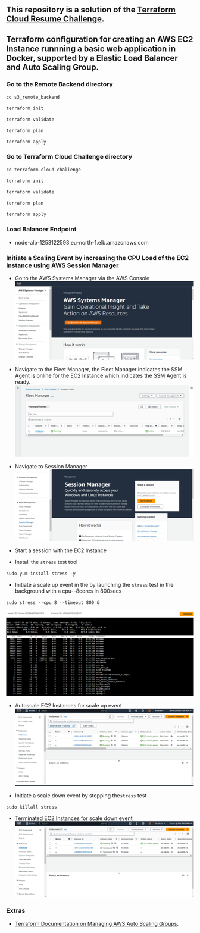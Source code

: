 ## This repository is a solution of the [Terraform Cloud Resume Challenge](https://github.com/cloudresumechallenge/projects/blob/main/projects/aws/terraform.md).

## Terraform configuration for creating an AWS EC2 Instance runnning a basic web application in Docker, supported by a Elastic Load Balancer and Auto Scaling Group.

### Go to the Remote Backend directory
```
cd s3_remote_backend
```

```
terraform init 
```

```
terraform validate
```

```
terraform plan 
```

```
terraform apply
```

### Go to Terraform Cloud Challenge directory 
```
cd terraform-cloud-challenge 
```

```
terraform init 
```

```
terraform validate
```

```
terraform plan
```

```
terraform apply
```


### Load Balancer Endpoint
- node-alb-1253122593.eu-north-1.elb.amazonaws.com


### Initiate a Scaling Event by increasing the CPU Load of the EC2 Instance using AWS Session Manager
- Go to the AWS Systems Manager via the AWS Console
![./terraform-web-app/images/Systems_Manager.png](./terraform-web-app/images/Systems_Manager.png)



- Navigate to the Fleet Manager, the Fleet Manager indicates the SSM Agent is online for the EC2 Instance which indicates the SSM Agent is ready.
![./terraform-web-app/images/Fleet_Manager.png](./terraform-web-app/images/Fleet_Manager.png)



- Navigate to Session Manager
![./terraform-web-app/images/Session_Manager.png](./terraform-web-app/images/Session_Manager.png)



- Start a session with the EC2 Instance



- Install the `stress` test tool
```
sudo yum install stress -y
```



- Initiate a scale up event in the by launching the `stress` test in the background with a cpu--8cores in 800secs
```
sudo stress --cpu 8 --timeout 800 &
```



![./terraform-web-app/images/Session_Manager_EC2.png](./terraform-web-app/images/Session_Manager_EC2.png)



- Autoscale EC2 Instances for scale up event
![./terraform-web-app/images/ASG_EC2_Instances](./terraform-web-app/images/ASG_EC2_Instances.png)



- Initiate a scale down event by stopping the`stress` test
```
sudo killall stress
```



- Terminated EC2 Instances for scale down event
![./terraform-web-app/images/Terminated_EC2_Instances](./terraform-web-app/images/Terminated_EC2_Instances.png)



### Extras
- [Terraform Documentation on Managing AWS Auto Scaling Groups](https://developer.hashicorp.com/terraform/tutorials/aws/aws-asg).